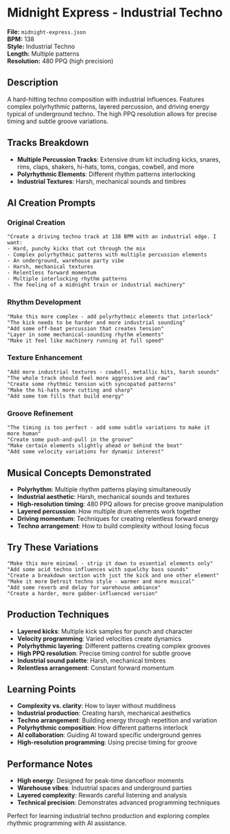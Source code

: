# Midnight Express - Industrial Techno

**File:** `midnight-express.json`  
**BPM:** 138  
**Style:** Industrial Techno  
**Length:** Multiple patterns  
**Resolution:** 480 PPQ (high precision)  

## Description

A hard-hitting techno composition with industrial influences. Features complex polyrhythmic patterns, layered percussion, and driving energy typical of underground techno. The high PPQ resolution allows for precise timing and subtle groove variations.

## Tracks Breakdown

- **Multiple Percussion Tracks**: Extensive drum kit including kicks, snares, rims, claps, shakers, hi-hats, toms, congas, cowbell, and more
- **Polyrhythmic Elements**: Different rhythm patterns interlocking
- **Industrial Textures**: Harsh, mechanical sounds and timbres

## AI Creation Prompts

### Original Creation
```
"Create a driving techno track at 138 BPM with an industrial edge. I want:
- Hard, punchy kicks that cut through the mix
- Complex polyrhythmic patterns with multiple percussion elements
- An underground, warehouse party vibe
- Harsh, mechanical textures
- Relentless forward momentum
- Multiple interlocking rhythm patterns
- The feeling of a midnight train or industrial machinery"
```

### Rhythm Development
```
"Make this more complex - add polyrhythmic elements that interlock"
"The kick needs to be harder and more industrial sounding"
"Add some off-beat percussion that creates tension"
"Layer in some mechanical-sounding rhythm elements"
"Make it feel like machinery running at full speed"
```

### Texture Enhancement
```
"Add more industrial textures - cowbell, metallic hits, harsh sounds"
"The whole track should feel more aggressive and raw"
"Create some rhythmic tension with syncopated patterns"
"Make the hi-hats more cutting and sharp"
"Add some tom fills that build energy"
```

### Groove Refinement
```
"The timing is too perfect - add some subtle variations to make it more human"
"Create some push-and-pull in the groove"
"Make certain elements slightly ahead or behind the beat"
"Add some velocity variations for dynamic interest"
```

## Musical Concepts Demonstrated

- **Polyrhythm**: Multiple rhythm patterns playing simultaneously
- **Industrial aesthetic**: Harsh, mechanical sounds and textures
- **High-resolution timing**: 480 PPQ allows for precise groove manipulation
- **Layered percussion**: How multiple drum elements work together
- **Driving momentum**: Techniques for creating relentless forward energy
- **Techno arrangement**: How to build complexity without losing focus

## Try These Variations

```
"Make this more minimal - strip it down to essential elements only"
"Add some acid techno influences with squelchy bass sounds"
"Create a breakdown section with just the kick and one other element"
"Make it more Detroit techno style - warmer and more musical"
"Add some reverb and delay for warehouse ambiance"
"Create a harder, more gabber-influenced version"
```

## Production Techniques

- **Layered kicks**: Multiple kick samples for punch and character
- **Velocity programming**: Varied velocities create dynamics
- **Polyrhythmic layering**: Different patterns creating complex grooves
- **High PPQ resolution**: Precise timing control for subtle groove
- **Industrial sound palette**: Harsh, mechanical timbres
- **Relentless arrangement**: Constant forward momentum

## Learning Points

- **Complexity vs. clarity**: How to layer without muddiness
- **Industrial production**: Creating harsh, mechanical aesthetics
- **Techno arrangement**: Building energy through repetition and variation
- **Polyrhythmic composition**: How different patterns interlock
- **AI collaboration**: Guiding AI toward specific underground genres
- **High-resolution programming**: Using precise timing for groove

## Performance Notes

- **High energy**: Designed for peak-time dancefloor moments
- **Warehouse vibes**: Industrial spaces and underground parties
- **Layered complexity**: Rewards careful listening and analysis
- **Technical precision**: Demonstrates advanced programming techniques

Perfect for learning industrial techno production and exploring complex rhythmic programming with AI assistance.
